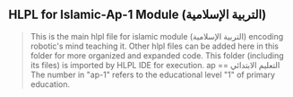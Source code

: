 ## HLPL for Islamic-Ap-1 Module (التربية الإسلامية)
>This is the main hlpl file for islamic module (التربية الإسلامية) encoding robotic's mind teaching it.
>Other hlpl files can be added here in this folder for more organized and expanded code.
>This folder (including its files) is imported by HLPL IDE for execution.
>ap == التعليم الابتدائي
>The number in "ap-1" refers to the educational level "1" of primary education.
